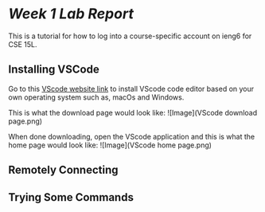 # ***Week 1 Lab Report***
This is a tutorial for how to log into a course-specific account on ieng6 for CSE 15L.

## Installing VSCode
Go to this [VScode website link](https://code.visualstudio.com/) to install VScode code editor based on your own operating system such as, macOs and Windows.

This is what the download page would look like:
![Image](VScode download page.png)

When done downloading, open the VScode application and this is what the home page would look like:
![Image](VScode home page.png)

## Remotely Connecting

## Trying Some Commands

